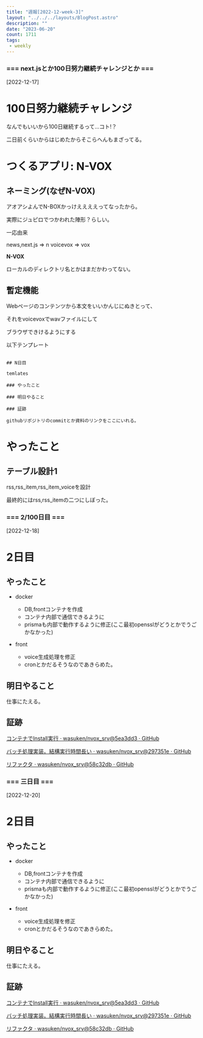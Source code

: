 ```yaml
---
title: "週報[2022-12-week-3]"
layout: "../../../layouts/BlogPost.astro"
description: ""
date: "2023-06-20"
count: 1711
tags:
 - weekly
---
```





### === next.jsとか100日努力継続チャレンジとか ===

[2022-12-17]

# 100日努力継続チャレンジ

なんでもいいから100日継続するって...コト!？

二日前くらいからはじめたからそこらへんもまざってる。

# つくるアプリ: N-VOX

## ネーミング(なぜN-VOX)

アオアシよんでN-BOXかっけええええってなったから。

実際にジュピロでつかわれた陣形？らしい。

一応由来

news,next.js => n
voicevox => vox

**N-VOX**

ローカルのディレクトリ名とかはまだかわってない。

## 暫定機能

Webページのコンテンツから本文をいいかんじにぬきとって、

それをvoicevoxでwavファイルにして

ブラウザできけるようにする

以下テンプレート

```

## N日目

temlates

### やったこと

### 明日やること

### 証跡

githubリポジトリのcommitとか資料のリンクをここにいれる。

```

# やったこと

## テーブル設計1

rss,rss\_item,rss\_item\_voiceを設計

最終的にはrss,rss\_itemの二つにしぼった。


### === 2/100日目 ===

[2022-12-18]

# 2日目

## やったこと

- docker
  - DB,frontコンテナを作成
  - コンテナ内部で通信できるように
  - prismaも内部で動作するように修正(ここ最初opensslがどうとかでうごかなかった)

- front
  - voice生成処理を修正
  - cronとかだるそうなのであきらめた。

## 明日やること

仕事にたえる。

## 証跡

[コンテナでInstall実行 · wasuken/nvox_srv@5ea3dd3 · GitHub](https://github.com/wasuken/nvox_srv/commit/5ea3dd35c767e59ad71c3651470773ed6241fe80)

[バッチ処理実装。結構実行時間長い · wasuken/nvox_srv@297351e · GitHub](https://github.com/wasuken/nvox_srv/commit/297351e052340718b236a4caa27d0025f9659007)

[リファクタ · wasuken/nvox_srv@58c32db · GitHub](https://github.com/wasuken/nvox_srv/commit/58c32db105cb4dcb308ae1f138d7dab44cc8fe89)


### === 三日目 ===

[2022-12-20]

# 2日目

## やったこと

- docker
  - DB,frontコンテナを作成
  - コンテナ内部で通信できるように
  - prismaも内部で動作するように修正(ここ最初opensslがどうとかでうごかなかった)

- front
  - voice生成処理を修正
  - cronとかだるそうなのであきらめた。

## 明日やること

仕事にたえる。

## 証跡

[コンテナでInstall実行 · wasuken/nvox_srv@5ea3dd3 · GitHub](https://github.com/wasuken/nvox_srv/commit/5ea3dd35c767e59ad71c3651470773ed6241fe80)

[バッチ処理実装。結構実行時間長い · wasuken/nvox_srv@297351e · GitHub](https://github.com/wasuken/nvox_srv/commit/297351e052340718b236a4caa27d0025f9659007)

[リファクタ · wasuken/nvox_srv@58c32db · GitHub](https://github.com/wasuken/nvox_srv/commit/58c32db105cb4dcb308ae1f138d7dab44cc8fe89)
